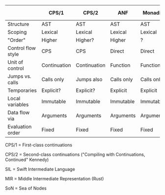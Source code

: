 


|                    |     CPS/1    |     CPS/2    |      ANF     |    Monadic   |   SSA/LLVM   |    SSA/SIL   |  MLton "CPS" |      MIR     |   GHC Core   |      STG     |      C--     |      SoN     |    Thorin    |
| ------------------ | ------------ | ------------ | ------------ | ------------ | ------------ | ------------ | ------------ | ------------ | ------------ | ------------ | ------------ | ------------ | ------------ |
| Structure          |      AST     |      AST     |      AST     |      AST     |      AST     |      AST     |      AST     |      AST     |      AST     |      AST     |      AST     |     Graph    |     Graph    |
| Scoping            |    Lexical   |    Lexical   |    Lexical   |    Lexical   |   Inferred   |   Inferred   |    Lexical   |   Inferred?  |    Lexical   |    Lexical   |       ?      |       ?      |   Inferred   |
| "Order"            |    Higher    |    Higher?   |    Higher    |       ?      |     First    |    Higher?   |    Higher?   |    First?    |    Higher    |       ?      |     First    |       ?      |    Higher    |
| Control flow style |      CPS     |      CPS     |    Direct    |    Direct    |    Direct    |    Direct    |    Direct    |    Direct    |    Direct    |    Direct    |    Direct    |       ?      |     CPS*     |
| Unit of control    | Continuation | Continuation |   Function   |   Function   |  Basic block |  Basic block |  Basic block |  Basic block |   Function   |       ?      |       ?      |       ?      | Continuation |
| Jumps vs. calls    |  Calls only  |  Jumps also  |  Calls only  |  Calls only? |  Jumps also  |  Jumps also  |  Jumps also  |  Jumps also  |  Jumps also  |       ?      |       ?      |       ?      |  Jumps also  |
| Temporaries        |   Explicit?  |   Explicit?  |   Explicit   |   Explicit   |   Explicit   |   Explicit   |   Explicit   |   Explicit   |   Automatic  |   Explicit   |   Explicit?  |       ?      |   Explicit   |
| Local variables    |   Immutable  |   Immutable  |   Immutable  |   Immutable  |   Immutable  |   Immutable  |   Immutable  |    Mutable   |   Immutable  |   Immutable  |    Mutable   |       ?      |   Immutable  |
| Data flow via      |   Arguments  |   Arguments  |   Arguments  |   Arguments  |   PHI nodes  |   Arguments  |   Arguments  |   Mutation   |   Arguments  |   Arguments  |       ?      |   Arguments  |   Arguments  |
| Evaluation order   |     Fixed    |     Fixed    |     Fixed    |     Fixed    |     Fixed    |     Fixed    |     Fixed    |     Fixed    |   Flexible   |     Fixed    |     Fixed    |   Flexible   |   Flexible   |


CPS/1 = First-class continuations

CPS/2 = Second-class continuations ("Compiling with Continuations, Continued" Kennedy)

SIL   = Swift Intermediate Language

MIR   = Middle Intermediate Representation (Rust)

SoN   = Sea of Nodes
